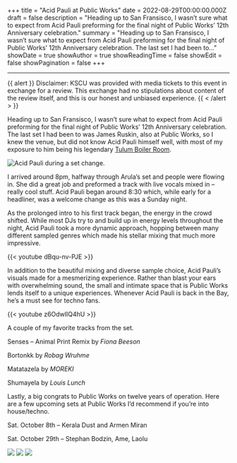 +++
title = "Acid Pauli at Public Works"
date = 2022-08-29T00:00:00.000Z
draft = false
description = "Heading up to San Fransisco, I wasn’t sure what to expect from Acid Pauli preforming for the final night of Public Works’ 12th Anniversary celebration."
summary = "Heading up to San Fransisco, I wasn’t sure what to expect from Acid Pauli preforming for the final night of Public Works’ 12th Anniversary celebration. The last set I had been to..."
showDate = true
showAuthor = true
showReadingTime = false
showEdit = false
showPagination = false
+++

***

{{ alert }}
Disclaimer: KSCU was provided with media tickets to this event in exchange for a review. This exchange had no stipulations about content of the review itself, and this is our honest and unbiased experience.
{{ < /alert > }}

Heading up to San Fransisco, I wasn’t sure what to expect from Acid Pauli preforming for the final night of Public Works’ 12th Anniversary celebration. The last set I had been to was James Ruskin, also at Public Works, so I knew the venue, but did not know Acid Pauli himself well, with most of my exposure to him being his legendary [Tulum Boiler Room](https://youtu.be/EfZu4BCi644).

![Acid Pauli during a set change.](/uploads/acid_pauli_set_change.jpg "Acid Pauli during a set change.")

I arrived around 8pm, halfway through Arula’s set and people were flowing in. She did a great job and preformed a track with live vocals mixed in – really cool stuff. Acid Pauli began around 8:30 which, while early for a headliner, was a welcome change as this was a Sunday night.

As the prolonged intro to his first track began, the energy in the crowd shifted. While most DJs try to and build up in energy levels throughout the night, Acid Pauli took a more dynamic approach, hopping between many different sampled genres which made his stellar mixing that much more impressive.

{{\< youtube dBqu-nv-PJE >}}

In addition to the beautiful mixing and diverse sample choice, Acid Pauli’s visuals made for a mesmerizing experience. Rather than blast your ears with overwhelming sound, the small and intimate space that is Public Works lends itself to a unique experiences. Whenever Acid Pauli is back in the Bay, he’s a must see for techno fans.

{{\< youtube z6OdwIlQ4hU >}}

A couple of my favorite tracks from the set.

Senses – Animal Print Remix by *Fiona Beeson*

Bortonkk by *Robag Wruhme*

Matatazela by *MOREKI*

Shumayela by *Louis Lunch*

Lastly, a big congrats to Public Works on twelve years of operation. Here are a few upcoming sets at Public Works I’d recommend if you’re into house/techno.

Sat. October 8th – Kerala Dust and Armen Miran

Sat. October 29th – Stephan Bodzin, Ame, Laolu

![](/uploads/public_works2.jpg)
![](/uploads/public_works1.jpg)
![](/uploads/public_works3.jpg)
